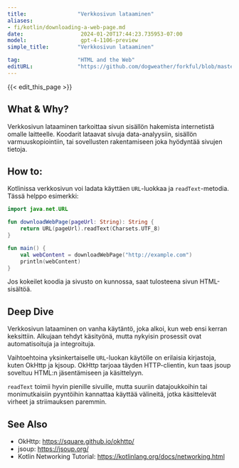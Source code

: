 ```yaml
---
title:                "Verkkosivun lataaminen"
aliases:
- fi/kotlin/downloading-a-web-page.md
date:                  2024-01-20T17:44:23.735953-07:00
model:                 gpt-4-1106-preview
simple_title:         "Verkkosivun lataaminen"

tag:                  "HTML and the Web"
editURL:              "https://github.com/dogweather/forkful/blob/master/content/fi/kotlin/downloading-a-web-page.md"
---
```


{{< edit_this_page >}}

## What & Why?
Verkkosivun lataaminen tarkoittaa sivun sisällön hakemista internetistä omalle laitteelle. Koodarit lataavat sivuja data-analyysiin, sisällön varmuuskopiointiin, tai sovellusten rakentamiseen joka hyödyntää sivujen tietoja.

## How to:
Kotlinissa verkkosivun voi ladata käyttäen `URL`-luokkaa ja `readText`-metodia. Tässä helppo esimerkki:

```Kotlin
import java.net.URL

fun downloadWebPage(pageUrl: String): String {
    return URL(pageUrl).readText(Charsets.UTF_8)
}

fun main() {
    val webContent = downloadWebPage("http://example.com")
    println(webContent)
}
```

Jos kokeilet koodia ja sivusto on kunnossa, saat tulosteena sivun HTML-sisältöä.

## Deep Dive
Verkkosivun lataaminen on vanha käytäntö, joka alkoi, kun web ensi kerran keksittiin. Alkujaan tehdyt käsityönä, mutta nykyisin prosessit ovat automatisoituja ja integroituja.

Vaihtoehtoina yksinkertaiselle `URL`-luokan käytölle on erilaisia kirjastoja, kuten OkHttp ja kjsoup. OkHttp tarjoaa täyden HTTP-clientin, kun taas jsoup soveltuu HTML:n jäsentämiseen ja käsittelyyn.

`readText` toimii hyvin pienille sivuille, mutta suuriin datajoukkoihin tai monimutkaisiin pyyntöihin kannattaa käyttää välineitä, jotka käsittelevät virheet ja striimauksen paremmin.

## See Also
- OkHttp: https://square.github.io/okhttp/
- jsoup: https://jsoup.org/
- Kotlin Networking Tutorial: https://kotlinlang.org/docs/networking.html
